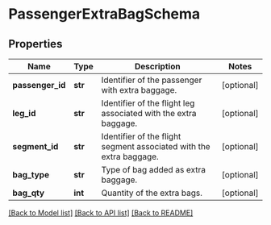 # PassengerExtraBagSchema

## Properties
Name | Type | Description | Notes
------------ | ------------- | ------------- | -------------
**passenger_id** | **str** | Identifier of the passenger with extra baggage. | [optional] 
**leg_id** | **str** | Identifier of the flight leg associated with the extra baggage. | [optional] 
**segment_id** | **str** | Identifier of the flight segment associated with the extra baggage. | [optional] 
**bag_type** | **str** | Type of bag added as extra baggage. | [optional] 
**bag_qty** | **int** | Quantity of the extra bags. | [optional] 

[[Back to Model list]](../README.md#documentation-for-models) [[Back to API list]](../README.md#documentation-for-api-endpoints) [[Back to README]](../README.md)

